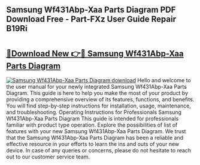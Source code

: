 ## Samsung Wf431Abp-Xaa Parts Diagram PDF Download Free - Part-FXz User Guide Repair B19Ri

# <h2><a href="http://dfsdd9s.blite.top/?on=Samsung+Wf431Abp-Xaa+Parts+Diagram">🔗Download New 👉🔴 Samsung Wf431Abp-Xaa Parts Diagram</a></h2>

[![Samsung Wf431Abp-Xaa Parts Diagram download](https://i.imgur.com/lujVjoI.png)](http://dfsdd9s.blite.top/?on=Samsung+Wf431Abp-Xaa+Parts+Diagram)
Hello and welcome to the user manual for your newly integrated Samsung Wf431Abp-Xaa Parts Diagram. This guide is here to help you make the most of your product by providing a comprehensive overview of its features, functions, and benefits. You will find step-by-step instructions for installation, usage, maintenance, and troubleshooting. Operating Instructions for Professionals Samsung Wf431Abp-Xaa Parts Diagram This guide is intended for professionals familiar with product type operation. Explore the possibilities of list of features with your new Samsung Wf431Abp-Xaa Parts Diagram. We trust that the Samsung Wf431Abp-Xaa Parts Diagram has been a reliable and effective resource in your efforts to learn the ins and outs of your new device. In case of any queries or concerns, please do not hesitate to reach out to our customer service team.
